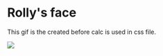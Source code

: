 # Rolly's face
This gif is the created before calc is used in css file.

![](https://i.imgur.com/GvbDfub.gif)